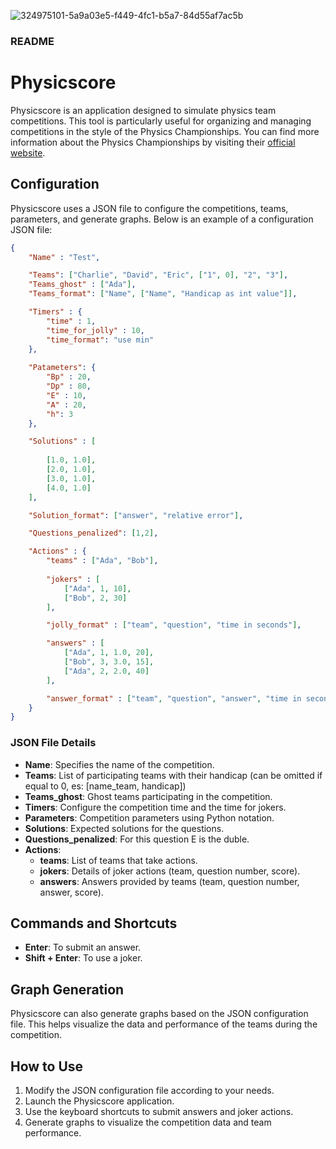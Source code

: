 ![324975101-5a9a03e5-f449-4fc1-b5a7-84d55af7ac5b](https://github.com/user-attachments/assets/e32c0c67-e8c9-4b9a-b0bd-f895b399e7a9)

### README

# Physicscore

Physicscore is an application designed to simulate physics team competitions. This tool is particularly useful for organizing and managing competitions in the style of the Physics Championships. You can find more information about the Physics Championships by visiting their [official website](https://olifis.org/).

## Configuration

Physicscore uses a JSON file to configure the competitions, teams, parameters, and generate graphs. Below is an example of a configuration JSON file:

```json
{
	"Name" : "Test",

	"Teams": ["Charlie", "David", "Eric", ["1", 0], "2", "3"],
	"Teams_ghost" : ["Ada"],
	"Teams_format": ["Name", ["Name", "Handicap as int value"]],

	"Timers" : {
		"time" : 1,
		"time_for_jolly" : 10,
		"time_format": "use min"
	},
	
	"Patameters": {
		"Bp" : 20,
		"Dp" : 80,
		"E" : 10,
		"A" : 20,
		"h": 3
	},

	"Solutions" : [
	
		[1.0, 1.0],
		[2.0, 1.0],
		[3.0, 1.0],
		[4.0, 1.0]
	],

	"Solution_format": ["answer", "relative error"],

	"Questions_penalized": [1,2],

	"Actions" : {
		"teams" : ["Ada", "Bob"],
		
		"jokers" : [
			["Ada", 1, 10],
			["Bob", 2, 30]
		],

		"jolly_format" : ["team", "question", "time in seconds"],

		"answers" : [
			["Ada", 1, 1.0, 20],
			["Bob", 3, 3.0, 15],
			["Ada", 2, 2.0, 40]
		],

		"answer_format" : ["team", "question", "answer", "time in seconds"]
	}
}
```

### JSON File Details

- **Name**: Specifies the name of the competition.
- **Teams**: List of participating teams with their handicap (can be omitted if equal to 0, es: [name_team, handicap])
- **Teams_ghost**: Ghost teams participating in the competition.
- **Timers**: Configure the competition time and the time for jokers.
- **Parameters**: Competition parameters using Python notation.
- **Solutions**: Expected solutions for the questions.
- **Questions_penalized**: For this question E is the duble.
- **Actions**:
  - **teams**: List of teams that take actions.
  - **jokers**: Details of joker actions (team, question number, score).
  - **answers**: Answers provided by teams (team, question number, answer, score).

## Commands and Shortcuts

- **Enter**: To submit an answer.
- **Shift + Enter**: To use a joker.

## Graph Generation

Physicscore can also generate graphs based on the JSON configuration file. This helps visualize the data and performance of the teams during the competition.

## How to Use

1. Modify the JSON configuration file according to your needs.
2. Launch the Physicscore application.
3. Use the keyboard shortcuts to submit answers and joker actions.
4. Generate graphs to visualize the competition data and team performance.
